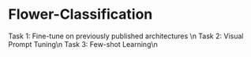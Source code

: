 # Flower-Classification

Task 1: Fine-tune on previously published architectures	\n
Task 2: Visual Prompt Tuning\n
Task 3: Few-shot Learning\n
